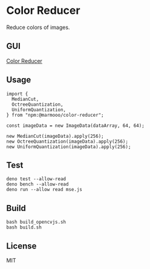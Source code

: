 # Color Reducer

Reduce colors of images.

## GUI

[Color Reducer](https://marmooo.github.io/color-reducer/)

## Usage

```
import {
  MedianCut,
  OctreeQuantization,
  UniformQuantization,
} from "npm:@marmooo/color-reducer";

const imageData = new ImageData(dataArray, 64, 64);

new MedianCut(imageData).apply(256);
new OctreeQuantization(imageData).apply(256);
new UniformQuantization(imageData).apply(256);
```

## Test

```
deno test --allow-read
deno bench --allow-read
deno run --allow read mse.js
```

## Build

```
bash build_opencvjs.sh
bash build.sh
```

## License

MIT
